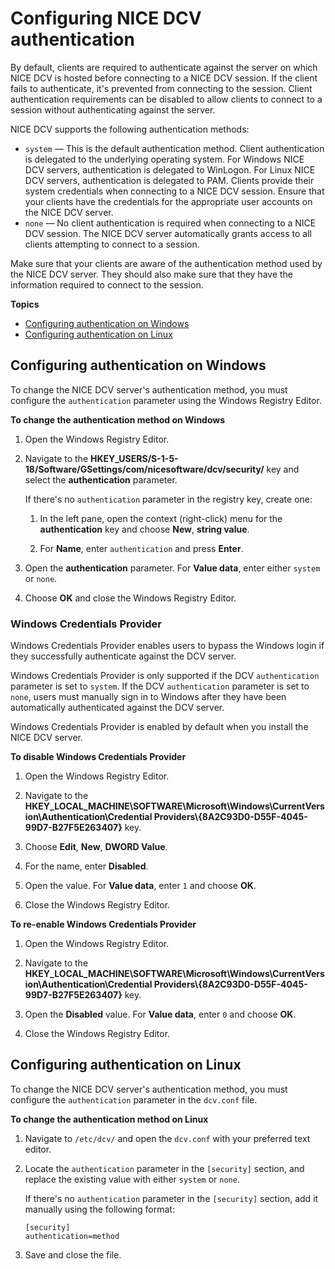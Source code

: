 # Configuring NICE DCV authentication<a name="security-authentication"></a>

By default, clients are required to authenticate against the server on which NICE DCV is hosted before connecting to a NICE DCV session\. If the client fails to authenticate, it's prevented from connecting to the session\. Client authentication requirements can be disabled to allow clients to connect to a session without authenticating against the server\.

NICE DCV supports the following authentication methods:
+ `system` — This is the default authentication method\. Client authentication is delegated to the underlying operating system\. For Windows NICE DCV servers, authentication is delegated to WinLogon\. For Linux NICE DCV servers, authentication is delegated to PAM\. Clients provide their system credentials when connecting to a NICE DCV session\. Ensure that your clients have the credentials for the appropriate user accounts on the NICE DCV server\.
+ `none` — No client authentication is required when connecting to a NICE DCV session\. The NICE DCV server automatically grants access to all clients attempting to connect to a session\.

Make sure that your clients are aware of the authentication method used by the NICE DCV server\. They should also make sure that they have the information required to connect to the session\.

**Topics**
+ [Configuring authentication on Windows](#set-authentication-windows)
+ [Configuring authentication on Linux](#set-authentication-linux)

## Configuring authentication on Windows<a name="set-authentication-windows"></a>

To change the NICE DCV server's authentication method, you must configure the `authentication` parameter using the Windows Registry Editor\.

**To change the authentication method on Windows**

1. Open the Windows Registry Editor\.

1. Navigate to the **HKEY\_USERS/S\-1\-5\-18/Software/GSettings/com/nicesoftware/dcv/security/** key and select the **authentication** parameter\.

   If there's no `authentication` parameter in the registry key, create one:

   1. In the left pane, open the context \(right\-click\) menu for the **authentication** key and choose **New**, **string value**\.

   1. For **Name**, enter `authentication` and press **Enter**\.

1. Open the **authentication** parameter\. For **Value data**, enter either `system` or `none`\.

1. Choose **OK** and close the Windows Registry Editor\.

### Windows Credentials Provider<a name="manage-wcp"></a>

Windows Credentials Provider enables users to bypass the Windows login if they successfully authenticate against the DCV server\.

Windows Credentials Provider is only supported if the DCV `authentication` parameter is set to `system`\. If the DCV `authentication` parameter is set to `none`, users must manually sign in to Windows after they have been automatically authenticated against the DCV server\.

Windows Credentials Provider is enabled by default when you install the NICE DCV server\.

**To disable Windows Credentials Provider**

1. Open the Windows Registry Editor\.

1. Navigate to the **HKEY\_LOCAL\_MACHINE\\SOFTWARE\\Microsoft\\Windows\\CurrentVersion\\Authentication\\Credential Providers\\\{8A2C93D0\-D55F\-4045\-99D7\-B27F5E263407\}** key\.

1. Choose **Edit**, **New**, **DWORD Value**\.

1. For the name, enter **Disabled**\.

1. Open the value\. For **Value data**, enter `1` and choose **OK**\.

1. Close the Windows Registry Editor\.

**To re\-enable Windows Credentials Provider**

1. Open the Windows Registry Editor\.

1. Navigate to the **HKEY\_LOCAL\_MACHINE\\SOFTWARE\\Microsoft\\Windows\\CurrentVersion\\Authentication\\Credential Providers\\\{8A2C93D0\-D55F\-4045\-99D7\-B27F5E263407\}** key\.

1. Open the **Disabled** value\. For **Value data**, enter `0` and choose **OK**\.

1. Close the Windows Registry Editor\.

## Configuring authentication on Linux<a name="set-authentication-linux"></a>

To change the NICE DCV server's authentication method, you must configure the `authentication` parameter in the `dcv.conf` file\.

**To change the authentication method on Linux**

1. Navigate to `/etc/dcv/` and open the `dcv.conf` with your preferred text editor\.

1. Locate the `authentication` parameter in the `[security]` section, and replace the existing value with either `system` or `none`\.

   If there's no `authentication` parameter in the `[security]` section, add it manually using the following format:

   ```
   [security] 
   authentication=method
   ```

1. Save and close the file\.